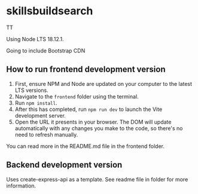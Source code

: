 # skillsbuildsearch
TT

Using Node LTS 18.12.1.

Going to include Bootstrap CDN

## How to run frontend development version

1. First, ensure NPM and Node are updated on your computer to the latest LTS versions.
2. Navigate to the `frontend` folder using the terminal.
3. Run `npm install`.
4. After this has completed, run `npm run dev` to launch the Vite development server.
5. Open the URL it presents in your browser. The DOM will update automatically with any changes you make to the code, so there's no need to refresh manually.

You can read more in the README.md file in the frontend folder.

## Backend development version
Uses create-express-api as a template. See readme file in folder for more information.